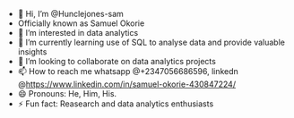 - 👋 Hi, I’m @Hunclejones-sam
- Officially known as Samuel Okorie
- 👀 I’m interested in data analytics
- 🌱 I’m currently learning use of SQL to analyse data and provide valuable insights
- 💞️ I’m looking to collaborate on data analytics projects 
- 📫 How to reach me whatsapp @+2347056686596, linkedn @https://www.linkedin.com/in/samuel-okorie-430847224/
- 😄 Pronouns: He, Him, His.
- ⚡ Fun fact: Reasearch and data analytics enthusiasts

<!---
Hunclejones-sam/Hunclejones-sam is a ✨ special ✨ repository because its `README.md` (this file) appears on your GitHub profile.
You can click the Preview link to take a look at your changes.
--->
